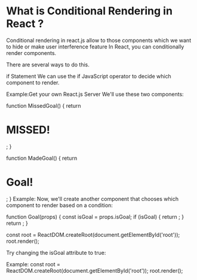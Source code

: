 # What is Conditional Rendering in React ?

Conditional rendering in react.js allow to those components which we want to hide or make user interference feature
In React, you can conditionally render components.

There are several ways to do this.

if Statement
We can use the if JavaScript operator to decide which component to render.

Example:Get your own React.js Server
We'll use these two components:

function MissedGoal() {
return <h1>MISSED!</h1>;
}

function MadeGoal() {
return <h1>Goal!</h1>;
}
Example:
Now, we'll create another component that chooses which component to render based on a condition:

function Goal(props) {
const isGoal = props.isGoal;
if (isGoal) {
return <MadeGoal/>;
}
return <MissedGoal/>;
}

const root = ReactDOM.createRoot(document.getElementById('root'));
root.render(<Goal isGoal={false} />);

Try changing the isGoal attribute to true:

Example:
const root = ReactDOM.createRoot(document.getElementById('root'));
root.render(<Goal isGoal={true} />);

